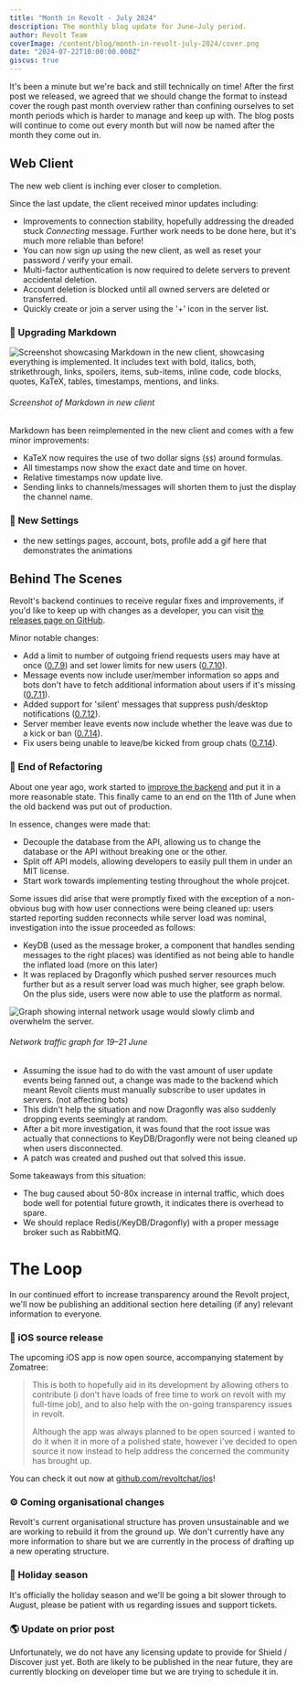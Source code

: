 ```yaml
---
title: "Month in Revolt - July 2024"
description: The monthly blog update for June–July period.
author: Revolt Team
coverImage: /content/blog/month-in-revolt-july-2024/cover.png
date: "2024-07-22T10:00:00.000Z"
giscus: true
---
```


It's been a minute but we're back and still technically on time! After the first post we released, we agreed that we should change the format to instead cover the rough past month overview rather than confining ourselves to set month periods which is harder to manage and keep up with. The blog posts will continue to come out every month but will now be named after the month they come out in.

## Web Client

The new web client is inching ever closer to completion.

Since the last update, the client received minor updates including:

-   Improvements to connection stability, hopefully addressing the dreaded stuck _Connecting_ message. Further work needs to be done here, but it's much more reliable than before!
-   You can now sign up using the new client, as well as reset your password / verify your email.
-   Multi-factor authentication is now required to delete servers to prevent accidental deletion. <!-- not compulsary on API -->
-   Account deletion is blocked until all owned servers are deleted or transferred. <!-- not compulsary on API, expand for bots? -->
-   Quickly create or join a server using the '+' icon in the server list.

### 🎨 Upgrading Markdown

![Screenshot showcasing Markdown in the new client, showcasing everything is implemented. It includes text with bold, italics, both, strikethrough, links, spoilers, items, sub-items, inline code, code blocks, quotes, KaTeX, tables, timestamps, mentions, and links.](/content/blog/month-in-revolt-july-2024/web-1.png)

###### Screenshot of Markdown in new client

Markdown has been reimplemented in the new client and comes with a few minor improvements:

-   KaTeX now requires the use of two dollar signs (`$$`) around formulas.
-   All timestamps now show the exact date and time on hover.
-   Relative timestamps now update live.
-   Sending links to channels/messages will shorten them to just the display the channel name.

### 🚧 New Settings

<!-- TODO -->

-   the new settings pages, account, bots, profile
    add a gif here that demonstrates the animations

## Behind The Scenes

Revolt's backend continues to receive regular fixes and improvements, if you'd like to keep up with changes as a developer, you can visit [the releases page on GitHub](https://github.com/revoltchat/backend/releases).

Minor notable changes:

-   Add a limit to number of outgoing friend requests users may have at once ([0.7.9](https://github.com/revoltchat/backend/releases/tag/20240623-1)) and set lower limits for new users ([0.7.10](https://github.com/revoltchat/backend/releases/tag/20240625-1)).
-   Message events now include user/member information so apps and bots don't have to fetch additional information about users if it's missing ([0.7.11](https://github.com/revoltchat/backend/releases/tag/20240625-2)).
-   Added support for 'silent' messages that suppress push/desktop notifications ([0.7.12](https://github.com/revoltchat/backend/releases/tag/20240626-1)).
-   Server member leave events now include whether the leave was due to a kick or ban ([0.7.14](https://github.com/revoltchat/backend/releases/tag/20240710-1)).
-   Fix users being unable to leave/be kicked from group chats ([0.7.14](https://github.com/revoltchat/backend/releases/tag/20240710-1)).

### 🔧 End of Refactoring

About one year ago, work started to [improve the backend](https://github.com/revoltchat/backend/issues/239) and put it in a more reasonable state. This finally came to an end on the 11th of June when the old backend was put out of production.

In essence, changes were made that:

-   Decouple the database from the API, allowing us to change the database or the API without breaking one or the other.
-   Split off API models, allowing developers to easily pull them in under an MIT license.
-   Start work towards implementing testing throughout the whole projcet.

Some issues did arise that were promptly fixed with the exception of a non-obvious bug with how user connections were being cleaned up: users started reporting sudden reconnects while server load was nominal, investigation into the issue proceeded as follows:

-   KeyDB (used as the message broker, a component that handles sending messages to the right places) was identified as not being able to handle the inflated load (more on this later)
-   It was replaced by Dragonfly which pushed server resources much further but as a result server load was much higher, see graph below. On the plus side, users were now able to use the platform as normal.

![Graph showing internal network usage would slowly climb and overwhelm the server.](/content/blog/month-in-revolt-july-2024/internal-network-traffic.png)

###### Network traffic graph for 19–21 June

-   Assuming the issue had to do with the vast amount of user update events being fanned out, a change was made to the backend which meant Revolt clients must manually subscribe to user updates in servers. (not affecting bots)
-   This didn't help the situation and now Dragonfly was also suddenly dropping events seemingly at random.
-   After a bit more investigation, it was found that the root issue was actually that connections to KeyDB/Dragonfly were not being cleaned up when users disconnected.
-   A patch was created and pushed out that solved this issue.

Some takeaways from this situation:

-   The bug caused about 50-80x increase in internal traffic, which does bode well for potential future growth, it indicates there is overhead to spare.
-   We should replace Redis(/KeyDB/Dragonfly) with a proper message broker such as RabbitMQ.

# The Loop

In our continued effort to increase transparency around the Revolt project, we'll now be publishing an additional section here detailing (if any) relevant information to everyone.

### 📱 iOS source release

The upcoming iOS app is now open source, accompanying statement by Zomatree:

> This is both to hopefully aid in its development by allowing others to contribute (i don't have loads of free time to work on revolt with my full-time job), and to also help with the on-going transparency issues in revolt.
>
> Although the app was always planned to be open sourced i wanted to do it when it in more of a polished state, however i've decided to open source it now instead to help address the concerned the community has brought up.

You can check it out now at [github.com/revoltchat/ios](https://github.com/revoltchat/ios)!

### ⚙️ Coming organisational changes

Revolt's current organisational structure has proven unsustainable and we are working to rebuild it from the ground up. We don't currently have any more information to share but we are currently in the process of drafting up a new operating structure.

### 🚶 Holiday season

It's officially the holiday season and we'll be going a bit slower through to August, please be patient with us regarding issues and support tickets.

### 🌎 Update on prior post

Unfortunately, we do not have any licensing update to provide for Shield / Discover just yet. Both are likely to be published in the near future, they are currently blocking on developer time but we are trying to schedule it in.
